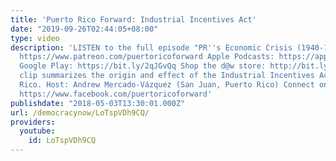 ```yaml
---
title: 'Puerto Rico Forward: Industrial Incentives Act'
date: "2019-09-26T02:44:05+08:00"
type: video
description: 'LISTEN to the full episode "PR''s Economic Crisis (1940-1976)" on Patreon:
  https://www.patreon.com/puertoricoforward Apple Podcasts: https://apple.co/2vzer74
  Google Play: https://bit.ly/2qJGvQq Shop the d@w store: http://bit.ly/2JkxIfy This
  clip summarizes the origin and effect of the Industrial Incentives Act in Puerto
  Rico. Host: Andrew Mercado-Vázquez (San Juan, Puerto Rico) Connect on Facebook:
  https://www.facebook.com/puertoricoforward'
publishdate: "2018-05-03T13:30:01.000Z"
url: /democracynow/LoTspVDh9CQ/
providers:
  youtube:
    id: LoTspVDh9CQ
---
```

